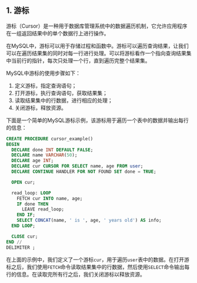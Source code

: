 ## 1. 游标

游标（Cursor）是一种用于数据库管理系统中的数据遍历机制，它允许应用程序在一组返回结果中的单个数据行上进行操作。

在MySQL中，游标可以用于存储过程和函数中。游标可以遍历查询结果，让我们可以在遍历结果集的同时对每一行进行处理。可以将游标看作一个指向查询结果集中当前行的指针，每次只处理一个行，直到遍历完整个结果集。

MySQL中游标的使用步骤如下：

1. 定义游标，指定查询语句；
2. 打开游标，执行查询语句，获取结果集；
3. 读取结果集中的行数据，进行相应的处理；
4. 关闭游标，释放资源。

下面是一个简单的MySQL游标示例，该游标用于遍历一个表中的数据并输出每行的信息：

```sql
CREATE PROCEDURE cursor_example()
BEGIN
  DECLARE done INT DEFAULT FALSE;
  DECLARE name VARCHAR(50);
  DECLARE age INT;
  DECLARE cur CURSOR FOR SELECT name, age FROM user;
  DECLARE CONTINUE HANDLER FOR NOT FOUND SET done = TRUE;

  OPEN cur;

  read_loop: LOOP
    FETCH cur INTO name, age;
    IF done THEN
      LEAVE read_loop;
    END IF;
    SELECT CONCAT(name, ' is ', age, ' years old') AS info;
  END LOOP;

  CLOSE cur;
END //
DELIMITER ;
```

在上面的示例中，我们定义了一个游标`cur`，用于遍历`user`表中的数据。在打开游标之后，我们使用`FETCH`命令读取结果集中的行数据，然后使用`SELECT`命令输出每行的信息。在读取完所有行之后，我们关闭游标以释放资源。